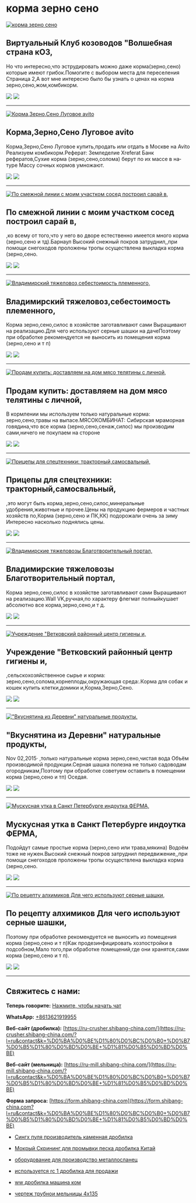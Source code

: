 # корма зерно сено

<a href="https://swt.shibang-china.com/?l=ru&img&k=%D0%BA%D0%BE%D1%80%D0%BC%D0%B0+%D0%B7%D0%B5%D1%80%D0%BD%D0%BE+%D1%81%D0%B5%D0%BD%D0%BE" target="_blank">![корма зерно сено](http://static.shibang-china.com/all-800x300/627.jpg)</a>

## Виртуальный Клуб козоводов "Волшебная страна кОЗ,
Но что интересно,что эструдировать можно даже корма(зерно,сено) которые имеют грибок.Помогите с выбором места для переселения Страница 2,А вот мне интересно было бы узнать о ценах на корма зерно,сено,жом,комбикорм.


<a href="https://whatsapp.shibangsoft.com/WhatsApp.php" target="_blank" title="WhatsApp">![](http://static.shibang-china.com/icon/whatsapp.png)</a> <a href="https://swt.shibang-china.com/?l=ru&icon&k=%D0%BA%D0%BE%D1%80%D0%BC%D0%B0+%D0%B7%D0%B5%D1%80%D0%BD%D0%BE+%D1%81%D0%B5%D0%BD%D0%BE" target="_blank">![](http://static.shibang-china.com/icon/chat-ru.png)</a>

---

<a href="https://swt.shibang-china.com/?l=ru&img&k=%D0%BA%D0%BE%D1%80%D0%BC%D0%B0+%D0%B7%D0%B5%D1%80%D0%BD%D0%BE+%D1%81%D0%B5%D0%BD%D0%BE" target="_blank">![Корма,Зерно,Сено Луговое avito](http://static.shibang-china.com/all-800x300/304.jpg)</a>

## Корма,Зерно,Сено Луговое avito
Корма,Зерно,Сено Луговое купить,продать или отдать в Москве на Avito Реализуем комбикорм.Реферат: Земледелие Xreferat Банк рефератов,Сухие корма (зерно,сено,солома) берут по их массе в на&#173;туре Массу сочных кормов умножают.


<a href="https://whatsapp.shibangsoft.com/WhatsApp.php" target="_blank" title="WhatsApp">![](http://static.shibang-china.com/icon/whatsapp.png)</a> <a href="https://swt.shibang-china.com/?l=ru&icon&k=%D0%BA%D0%BE%D1%80%D0%BC%D0%B0+%D0%B7%D0%B5%D1%80%D0%BD%D0%BE+%D1%81%D0%B5%D0%BD%D0%BE" target="_blank">![](http://static.shibang-china.com/icon/chat-ru.png)</a>

---

<a href="https://swt.shibang-china.com/?l=ru&img&k=%D0%BA%D0%BE%D1%80%D0%BC%D0%B0+%D0%B7%D0%B5%D1%80%D0%BD%D0%BE+%D1%81%D0%B5%D0%BD%D0%BE" target="_blank">![По смежной линии с моим участком сосед построил сарай в,](http://static.shibang-china.com/all-800x300/1096.jpg)</a>

## По смежной линии с моим участком сосед построил сарай в,
,ко всему от того,что у него во дворе естественно имеется много корма (зерно,сено и тд).Барнаул Высокий снежный покров затруднил,,при помощи снегоходов проложены тропы осуществлена выкладка корма (зерно,сено.


<a href="https://whatsapp.shibangsoft.com/WhatsApp.php" target="_blank" title="WhatsApp">![](http://static.shibang-china.com/icon/whatsapp.png)</a> <a href="https://swt.shibang-china.com/?l=ru&icon&k=%D0%BA%D0%BE%D1%80%D0%BC%D0%B0+%D0%B7%D0%B5%D1%80%D0%BD%D0%BE+%D1%81%D0%B5%D0%BD%D0%BE" target="_blank">![](http://static.shibang-china.com/icon/chat-ru.png)</a>

---

<a href="https://swt.shibang-china.com/?l=ru&img&k=%D0%BA%D0%BE%D1%80%D0%BC%D0%B0+%D0%B7%D0%B5%D1%80%D0%BD%D0%BE+%D1%81%D0%B5%D0%BD%D0%BE" target="_blank">![Владимирский тяжеловоз,себестоимость племенного,](http://static.shibang-china.com/all-800x300/249.jpg)</a>

## Владимирский тяжеловоз,себестоимость племенного,
Корма зерно,сено,силос в хозяйстве заготавливают сами Выращивают на реализацию.Для чего используют серные шашки на дачеПоэтому при обработке рекомендуется не выносить из помещения корма (зерно,сено и т п)


<a href="https://whatsapp.shibangsoft.com/WhatsApp.php" target="_blank" title="WhatsApp">![](http://static.shibang-china.com/icon/whatsapp.png)</a> <a href="https://swt.shibang-china.com/?l=ru&icon&k=%D0%BA%D0%BE%D1%80%D0%BC%D0%B0+%D0%B7%D0%B5%D1%80%D0%BD%D0%BE+%D1%81%D0%B5%D0%BD%D0%BE" target="_blank">![](http://static.shibang-china.com/icon/chat-ru.png)</a>

---

<a href="https://swt.shibang-china.com/?l=ru&img&k=%D0%BA%D0%BE%D1%80%D0%BC%D0%B0+%D0%B7%D0%B5%D1%80%D0%BD%D0%BE+%D1%81%D0%B5%D0%BD%D0%BE" target="_blank">![Продам купить: доставляем на дом мясо телятины с личной,](http://static.shibang-china.com/all-800x300/1316.jpg)</a>

## Продам купить: доставляем на дом мясо телятины с личной,
В кормлении мы используем только натуральные корма: зерно,сено,травы на выпасе.МЯСОКОМБИНАТ: Сибирская мраморная говядина,что все корма (зерно,сено,сенаж,силос) мы производим сами,ничего не покупаем на стороне


<a href="https://whatsapp.shibangsoft.com/WhatsApp.php" target="_blank" title="WhatsApp">![](http://static.shibang-china.com/icon/whatsapp.png)</a> <a href="https://swt.shibang-china.com/?l=ru&icon&k=%D0%BA%D0%BE%D1%80%D0%BC%D0%B0+%D0%B7%D0%B5%D1%80%D0%BD%D0%BE+%D1%81%D0%B5%D0%BD%D0%BE" target="_blank">![](http://static.shibang-china.com/icon/chat-ru.png)</a>

---

<a href="https://swt.shibang-china.com/?l=ru&img&k=%D0%BA%D0%BE%D1%80%D0%BC%D0%B0+%D0%B7%D0%B5%D1%80%D0%BD%D0%BE+%D1%81%D0%B5%D0%BD%D0%BE" target="_blank">![Прицепы для спецтехники: тракторный,самосвальный,](http://static.shibang-china.com/all-800x300/995.jpg)</a>

## Прицепы для спецтехники: тракторный,самосвальный,
,это могут быть корма,зерно,сено,силос,минеральные удобрения,животные и прочее.Цены на продукцию фермеров и частных хозяйств по,Корма (зерно,сено и ПК,КК) подорожали очень за зиму Интересно насколько поднялись цены.


<a href="https://whatsapp.shibangsoft.com/WhatsApp.php" target="_blank" title="WhatsApp">![](http://static.shibang-china.com/icon/whatsapp.png)</a> <a href="https://swt.shibang-china.com/?l=ru&icon&k=%D0%BA%D0%BE%D1%80%D0%BC%D0%B0+%D0%B7%D0%B5%D1%80%D0%BD%D0%BE+%D1%81%D0%B5%D0%BD%D0%BE" target="_blank">![](http://static.shibang-china.com/icon/chat-ru.png)</a>

---

<a href="https://swt.shibang-china.com/?l=ru&img&k=%D0%BA%D0%BE%D1%80%D0%BC%D0%B0+%D0%B7%D0%B5%D1%80%D0%BD%D0%BE+%D1%81%D0%B5%D0%BD%D0%BE" target="_blank">![Владимирские тяжеловозы Благотворительный портал,](http://static.shibang-china.com/all-800x300/1130.jpg)</a>

## Владимирские тяжеловозы Благотворительный портал,
Корма зерно,сено,силос в хозяйстве заготавливают сами Выращивают на реализацию.Wall VK,ручная,по характеру флегмат полныйкушает абсолютно все корма,зерно,сено,и т д.


<a href="https://whatsapp.shibangsoft.com/WhatsApp.php" target="_blank" title="WhatsApp">![](http://static.shibang-china.com/icon/whatsapp.png)</a> <a href="https://swt.shibang-china.com/?l=ru&icon&k=%D0%BA%D0%BE%D1%80%D0%BC%D0%B0+%D0%B7%D0%B5%D1%80%D0%BD%D0%BE+%D1%81%D0%B5%D0%BD%D0%BE" target="_blank">![](http://static.shibang-china.com/icon/chat-ru.png)</a>

---

<a href="https://swt.shibang-china.com/?l=ru&img&k=%D0%BA%D0%BE%D1%80%D0%BC%D0%B0+%D0%B7%D0%B5%D1%80%D0%BD%D0%BE+%D1%81%D0%B5%D0%BD%D0%BE" target="_blank">![Учреждение "Ветковский районный центр гигиены и,](http://static.shibang-china.com/all-800x300/62.jpg)</a>

## Учреждение "Ветковский районный центр гигиены и,
,сельскохозяйственное сырье и корма: зерно,сено,солома,корнеплоды,окружающая среда:.Корма для собак и кошек купить клетки,домики и,Корма,Зерно,Сено.


<a href="https://whatsapp.shibangsoft.com/WhatsApp.php" target="_blank" title="WhatsApp">![](http://static.shibang-china.com/icon/whatsapp.png)</a> <a href="https://swt.shibang-china.com/?l=ru&icon&k=%D0%BA%D0%BE%D1%80%D0%BC%D0%B0+%D0%B7%D0%B5%D1%80%D0%BD%D0%BE+%D1%81%D0%B5%D0%BD%D0%BE" target="_blank">![](http://static.shibang-china.com/icon/chat-ru.png)</a>

---

<a href="https://swt.shibang-china.com/?l=ru&img&k=%D0%BA%D0%BE%D1%80%D0%BC%D0%B0+%D0%B7%D0%B5%D1%80%D0%BD%D0%BE+%D1%81%D0%B5%D0%BD%D0%BE" target="_blank">!["Вкуснятина из Деревни" натуральные продукты,](http://static.shibang-china.com/all-800x300/1341.jpg)</a>

## "Вкуснятина из Деревни" натуральные продукты,
Nov 02,2015&#0183;&#32;,только натуральные корма зерно,сено,чистая вода Объём производимой продукции.Серная шашка полезна не только садоводам огородникам,Поэтому при обработке советуем оставить в помещении корма (зерно,сено и тп) Оседая.


<a href="https://whatsapp.shibangsoft.com/WhatsApp.php" target="_blank" title="WhatsApp">![](http://static.shibang-china.com/icon/whatsapp.png)</a> <a href="https://swt.shibang-china.com/?l=ru&icon&k=%D0%BA%D0%BE%D1%80%D0%BC%D0%B0+%D0%B7%D0%B5%D1%80%D0%BD%D0%BE+%D1%81%D0%B5%D0%BD%D0%BE" target="_blank">![](http://static.shibang-china.com/icon/chat-ru.png)</a>

---

<a href="https://swt.shibang-china.com/?l=ru&img&k=%D0%BA%D0%BE%D1%80%D0%BC%D0%B0+%D0%B7%D0%B5%D1%80%D0%BD%D0%BE+%D1%81%D0%B5%D0%BD%D0%BE" target="_blank">![Мускусная утка в Санкт Петербурге индоутка ФЕРМА,](http://static.shibang-china.com/all-800x300/74.jpg)</a>

## Мускусная утка в Санкт Петербурге индоутка ФЕРМА,
Подойдут самые простые корма (зерно,сено или трава,мякина) Водоём тоже не нужен.Высокий снежный покров затруднил передвижение,,при помощи снегоходов проложены тропы осуществлена выкладка корма (зерно,сено.


<a href="https://whatsapp.shibangsoft.com/WhatsApp.php" target="_blank" title="WhatsApp">![](http://static.shibang-china.com/icon/whatsapp.png)</a> <a href="https://swt.shibang-china.com/?l=ru&icon&k=%D0%BA%D0%BE%D1%80%D0%BC%D0%B0+%D0%B7%D0%B5%D1%80%D0%BD%D0%BE+%D1%81%D0%B5%D0%BD%D0%BE" target="_blank">![](http://static.shibang-china.com/icon/chat-ru.png)</a>

---

<a href="https://swt.shibang-china.com/?l=ru&img&k=%D0%BA%D0%BE%D1%80%D0%BC%D0%B0+%D0%B7%D0%B5%D1%80%D0%BD%D0%BE+%D1%81%D0%B5%D0%BD%D0%BE" target="_blank">![По рецепту алхимиков Для чего используют серные шашки,](http://static.shibang-china.com/all-800x300/603.jpg)</a>

## По рецепту алхимиков Для чего используют серные шашки,
Поэтому при обработке рекомендуется не выносить из помещения корма (зерно,сено и т п)Как продезинфицировать хозпостройки в подсобном,Мало того,при обработке помещений,где они хранятся,сами корма (зерно,сено и т п).


<a href="https://whatsapp.shibangsoft.com/WhatsApp.php" target="_blank" title="WhatsApp">![](http://static.shibang-china.com/icon/whatsapp.png)</a> <a href="https://swt.shibang-china.com/?l=ru&icon&k=%D0%BA%D0%BE%D1%80%D0%BC%D0%B0+%D0%B7%D0%B5%D1%80%D0%BD%D0%BE+%D1%81%D0%B5%D0%BD%D0%BE" target="_blank">![](http://static.shibang-china.com/icon/chat-ru.png)</a>

---
## Свяжитесь с нами:

**Теперь говорите:** [Нажмите, чтобы начать чат](https://swt.shibang-china.com?l=ru&contact&k=%D0%BA%D0%BE%D1%80%D0%BC%D0%B0+%D0%B7%D0%B5%D1%80%D0%BD%D0%BE+%D1%81%D0%B5%D0%BD%D0%BE)

**WhatsApp:**  [+8613621919955](https://whatsapp.shibangsoft.com/WhatsApp.php)

**Веб-сайт (дробилка):** [https://ru-crusher.shibang-china.com/](https://ru-crusher.shibang-china.com/?l=ru&contact&k=%D0%BA%D0%BE%D1%80%D0%BC%D0%B0+%D0%B7%D0%B5%D1%80%D0%BD%D0%BE+%D1%81%D0%B5%D0%BD%D0%BE)

**Веб-сайт (мельница):** [https://ru-mill.shibang-china.com/](https://ru-mill.shibang-china.com/?l=ru&contact&k=%D0%BA%D0%BE%D1%80%D0%BC%D0%B0+%D0%B7%D0%B5%D1%80%D0%BD%D0%BE+%D1%81%D0%B5%D0%BD%D0%BE)

**Форма запроса:** [https://form.shibang-china.com](https://form.shibang-china.com?l=ru&contact&k=%D0%BA%D0%BE%D1%80%D0%BC%D0%B0+%D0%B7%D0%B5%D1%80%D0%BD%D0%BE+%D1%81%D0%B5%D0%BD%D0%BE)

* [Сингх пуля производитель каменная дробилка](../112/%D0%A1%D0%B8%D0%BD%D0%B3%D1%85%20%D0%BF%D1%83%D0%BB%D1%8F%20%D0%BF%D1%80%D0%BE%D0%B8%D0%B7%D0%B2%D0%BE%D0%B4%D0%B8%D1%82%D0%B5%D0%BB%D1%8C%20%D0%BA%D0%B0%D0%BC%D0%B5%D0%BD%D0%BD%D0%B0%D1%8F%20%D0%B4%D1%80%D0%BE%D0%B1%D0%B8%D0%BB%D0%BA%D0%B0.md)

* [Мокрый Скрининг для промывки песка дробилка Китай](../111/%D0%9C%D0%BE%D0%BA%D1%80%D1%8B%D0%B9%20%D0%A1%D0%BA%D1%80%D0%B8%D0%BD%D0%B8%D0%BD%D0%B3%20%D0%B4%D0%BB%D1%8F%20%D0%BF%D1%80%D0%BE%D0%BC%D1%8B%D0%B2%D0%BA%D0%B8%20%D0%BF%D0%B5%D1%81%D0%BA%D0%B0%20%D0%B4%D1%80%D0%BE%D0%B1%D0%B8%D0%BB%D0%BA%D0%B0%20%D0%9A%D0%B8%D1%82%D0%B0%D0%B9.md)

* [оборудование для производство металлосланец](../110/%D0%BE%D0%B1%D0%BE%D1%80%D1%83%D0%B4%D0%BE%D0%B2%D0%B0%D0%BD%D0%B8%D0%B5%20%D0%B4%D0%BB%D1%8F%20%D0%BF%D1%80%D0%BE%D0%B8%D0%B7%D0%B2%D0%BE%D0%B4%D1%81%D1%82%D0%B2%D0%BE%20%D0%BC%D0%B5%D1%82%D0%B0%D0%BB%D0%BB%D0%BE%D1%81%D0%BB%D0%B0%D0%BD%D0%B5%D1%86.md)

* [используется rc 1 дробилка для продажи](../109/%D0%B8%D1%81%D0%BF%D0%BE%D0%BB%D1%8C%D0%B7%D1%83%D0%B5%D1%82%D1%81%D1%8F%20rc%201%20%D0%B4%D1%80%D0%BE%D0%B1%D0%B8%D0%BB%D0%BA%D0%B0%20%D0%B4%D0%BB%D1%8F%20%D0%BF%D1%80%D0%BE%D0%B4%D0%B0%D0%B6%D0%B8.md)

* [ww дробилка машина ком](../116/ww%20%D0%B4%D1%80%D0%BE%D0%B1%D0%B8%D0%BB%D0%BA%D0%B0%20%D0%BC%D0%B0%D1%88%D0%B8%D0%BD%D0%B0%20%D0%BA%D0%BE%D0%BC.md)

* [чертеж трубнои мельницы 4х135](../113/%D1%87%D0%B5%D1%80%D1%82%D0%B5%D0%B6%20%D1%82%D1%80%D1%83%D0%B1%D0%BD%D0%BE%D0%B8%20%D0%BC%D0%B5%D0%BB%D1%8C%D0%BD%D0%B8%D1%86%D1%8B%204%D1%85135.md)